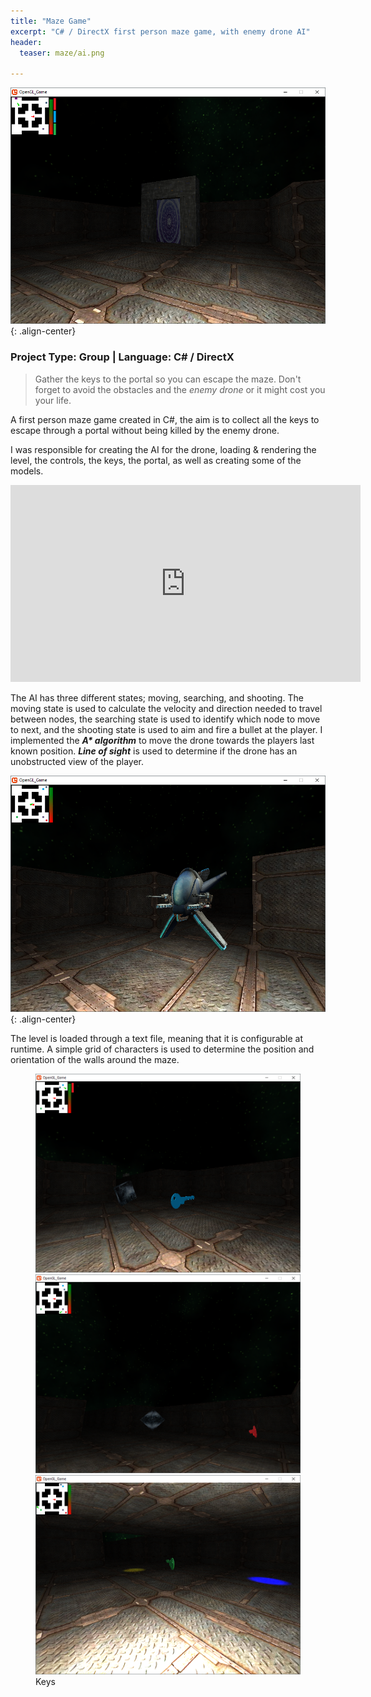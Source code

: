 ```yaml
---
title: "Maze Game"
excerpt: "C# / DirectX first person maze game, with enemy drone AI"
header:
  teaser: maze/ai.png

---
```


![Action shot](/images/maze/portal.png){: .align-center}

### Project Type: Group | Language: C# / DirectX

> Gather the keys to the portal so you can escape the maze. Don't forget to avoid the obstacles and the *enemy drone* or it might cost you your life.

A first person maze game created in C#, the aim is to collect all the keys to escape through a portal without being killed by the enemy drone.

I was responsible for creating the AI for the drone, loading & rendering the level, the controls, the keys, the portal, as well as creating some of the models.

<iframe width="560" height="315" src="https://www.youtube.com/embed/gLApiZZPFuY" frameborder="0" allowfullscreen></iframe>

The AI has three different states; moving, searching, and shooting. The moving state is used to calculate the velocity and direction needed to travel between nodes, the searching state is used to identify which node to move to next, and the shooting state is used to aim and fire a bullet at the player. I implemented the ***A\* algorithm*** to move the drone towards the players last known position. ***Line of sight*** is used to determine if the drone has an unobstructed view of the player.

![Action shot](/images/maze/ai.png){: .align-center}

The level is loaded through a text file, meaning that it is configurable at runtime. A simple grid of characters is used to determine the position and orientation of the walls around the maze.

<figure class="third">
	<img src="/images/maze/blue.png">
	<img src="/images/maze/red.png">
	<img src="/images/maze/green.png">
	<figcaption>Keys</figcaption>
</figure>



